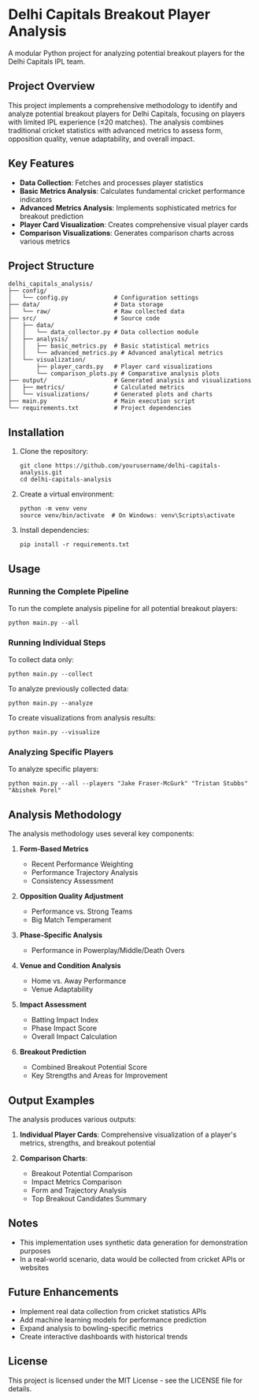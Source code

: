 # Delhi Capitals Breakout Player Analysis

A modular Python project for analyzing potential breakout players for the Delhi Capitals IPL team.

## Project Overview

This project implements a comprehensive methodology to identify and analyze potential breakout players for Delhi Capitals, focusing on players with limited IPL experience (≤20 matches). The analysis combines traditional cricket statistics with advanced metrics to assess form, opposition quality, venue adaptability, and overall impact.

## Key Features

- **Data Collection**: Fetches and processes player statistics
- **Basic Metrics Analysis**: Calculates fundamental cricket performance indicators
- **Advanced Metrics Analysis**: Implements sophisticated metrics for breakout prediction
- **Player Card Visualization**: Creates comprehensive visual player cards
- **Comparison Visualizations**: Generates comparison charts across various metrics

## Project Structure

```
delhi_capitals_analysis/
├── config/
│   └── config.py             # Configuration settings
├── data/                     # Data storage
│   └── raw/                  # Raw collected data
├── src/                      # Source code
│   ├── data/                 
│   │   └── data_collector.py # Data collection module
│   ├── analysis/
│   │   ├── basic_metrics.py  # Basic statistical metrics
│   │   └── advanced_metrics.py # Advanced analytical metrics
│   └── visualization/
│       ├── player_cards.py   # Player card visualizations
│       └── comparison_plots.py # Comparative analysis plots
├── output/                   # Generated analysis and visualizations
│   ├── metrics/              # Calculated metrics
│   └── visualizations/       # Generated plots and charts
├── main.py                   # Main execution script
└── requirements.txt          # Project dependencies
```

## Installation

1. Clone the repository:
   ```
   git clone https://github.com/yourusername/delhi-capitals-analysis.git
   cd delhi-capitals-analysis
   ```

2. Create a virtual environment:
   ```
   python -m venv venv
   source venv/bin/activate  # On Windows: venv\Scripts\activate
   ```

3. Install dependencies:
   ```
   pip install -r requirements.txt
   ```

## Usage

### Running the Complete Pipeline

To run the complete analysis pipeline for all potential breakout players:

```
python main.py --all
```

### Running Individual Steps

To collect data only:
```
python main.py --collect
```

To analyze previously collected data:
```
python main.py --analyze
```

To create visualizations from analysis results:
```
python main.py --visualize
```

### Analyzing Specific Players

To analyze specific players:
```
python main.py --all --players "Jake Fraser-McGurk" "Tristan Stubbs" "Abishek Porel"
```

## Analysis Methodology

The analysis methodology uses several key components:

1. **Form-Based Metrics**
   - Recent Performance Weighting
   - Performance Trajectory Analysis
   - Consistency Assessment

2. **Opposition Quality Adjustment**
   - Performance vs. Strong Teams
   - Big Match Temperament

3. **Phase-Specific Analysis**
   - Performance in Powerplay/Middle/Death Overs

4. **Venue and Condition Analysis**
   - Home vs. Away Performance
   - Venue Adaptability

5. **Impact Assessment**
   - Batting Impact Index
   - Phase Impact Score
   - Overall Impact Calculation

6. **Breakout Prediction**
   - Combined Breakout Potential Score
   - Key Strengths and Areas for Improvement

## Output Examples

The analysis produces various outputs:

1. **Individual Player Cards**: Comprehensive visualization of a player's metrics, strengths, and breakout potential

2. **Comparison Charts**:
   - Breakout Potential Comparison
   - Impact Metrics Comparison
   - Form and Trajectory Analysis
   - Top Breakout Candidates Summary

## Notes

- This implementation uses synthetic data generation for demonstration purposes
- In a real-world scenario, data would be collected from cricket APIs or websites

## Future Enhancements

- Implement real data collection from cricket statistics APIs
- Add machine learning models for performance prediction
- Expand analysis to bowling-specific metrics
- Create interactive dashboards with historical trends

## License

This project is licensed under the MIT License - see the LICENSE file for details.